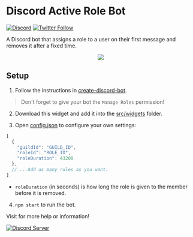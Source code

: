 # Discord Active Role Bot

[![Discord](https://discordapp.com/api/guilds/258167954913361930/embed.png)](https://discord.gg/WjEFnzC) [![Twitter Follow](https://img.shields.io/twitter/follow/peterthehan.svg?style=social)](https://twitter.com/peterthehan)

A Discord bot that assigns a role to a user on their first message and removes it after a fixed time.

<div align="center">
  <img src="https://raw.githubusercontent.com/peterthehan/assets/master/repositories/discord-active-role-bot/activeRole.gif" />
</div>

## Setup

1. Follow the instructions in [create-discord-bot](https://github.com/peterthehan/create-discord-bot).

> Don't forget to give your bot the `Manage Roles` permission!

2. Download this widget and add it into the [src/widgets](https://github.com/peterthehan/create-discord-bot/tree/master/app/src/widgets) folder.

3. Open [config.json](https://github.com/peterthehan/discord-active-role-bot/blob/master/config.json) to configure your own settings:

```js
[
  {
    "guildId": "GUILD_ID",
    "roleId": "ROLE_ID",
    "roleDuration": 43200
  },
  // ...Add as many rules as you want.
]
```

- `roleDuration` (in seconds) is how long the role is given to the member before it is removed.

4. `npm start` to run the bot.

Visit for more help or information!

<a href="https://discord.gg/WjEFnzC">
  <img src="https://discordapp.com/api/guilds/258167954913361930/embed.png?style=banner2" title="Discord Server"/>
</a>
